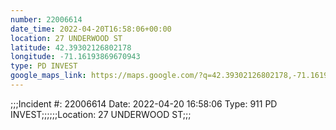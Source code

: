 ```yaml
---
number: 22006614
date_time: 2022-04-20T16:58:06+00:00
location: 27 UNDERWOOD ST
latitude: 42.39302126802178
longitude: -71.16193869670943
type: PD INVEST
google_maps_link: https://maps.google.com/?q=42.39302126802178,-71.16193869670943
---
```


;;;Incident #: 22006614  Date: 2022-04-20 16:58:06  Type: 911 PD INVEST;;;;;;Location: 27 UNDERWOOD ST;;;
